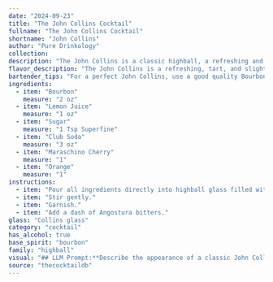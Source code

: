 ```yaml
---
date: "2024-09-23"
title: "The John Collins Cocktail"
fullname: "The John Collins Cocktail"
shortname: "John Collins"
author: "Pure Drinkology"
collection:
description: "The John Collins is a classic highball, a refreshing and easy-drinking cocktail family. Originating in the mid-19th century, it's attributed to John Collins, a bartender at the Limmer's Hotel in London, though the exact origins remain a bit hazy. "
flavor_description: "The John Collins is a refreshing, tart, and slightly sweet classic. The bourbon provides a warm, oaky base, balanced by the bright acidity of lemon juice. Sugar adds a subtle sweetness, while club soda provides a crisp, effervescent finish. The maraschino cherry and orange slice add a touch of fruitiness and visual appeal.  "
bartender_tips: "For a perfect John Collins, use a good quality Bourbon.  Freshly squeezed lemon juice is key.  Make a simple syrup ahead of time for ease.  Don't overshake, you want the drink to be lightly carbonated.  Use a Collins glass for the perfect presentation.  Garnish with both a cherry and an orange wheel. "
ingredients:
  - item: "Bourbon"
    measure: "2 oz"
  - item: "Lemon Juice"
    measure: "1 oz"
  - item: "Sugar"
    measure: "1 Tsp Superfine"
  - item: "Club Soda"
    measure: "3 oz"
  - item: "Maraschino Cherry"
    measure: "1"
  - item: "Orange"
    measure: "1"
instructions:
  - item: "Pour all ingredients directly into highball glass filled with ice."
  - item: "Stir gently."
  - item: "Garnish."
  - item: "Add a dash of Angostura bitters."
glass: "Collins glass"
category: "cocktail"
has_alcohol: true
base_spirit: "bourbon"
family: "highball"
visual: "## LLM Prompt:**Describe the appearance of a classic John Collins cocktail. Focus on the following aspects:*** **Glassware:** What type of glass is the cocktail served in? Is it a tall glass, a lowball, or something else? * **Color:** What is the overall color of the drink? Is it clear, cloudy, or a specific shade of color? * **Texture:** Is the drink bubbly, still, or layered? * **Garnish:** What does the garnish look like? What is its position in the drink?* **Ice:** What type of ice is used? Are there ice cubes or crushed ice? **Please provide a detailed and visually evocative description of the John Collins cocktail, using sensory language to help the reader imagine the experience.** "
source: "thecocktaildb"
---
```


